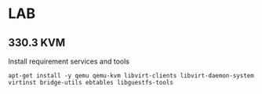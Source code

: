 # LAB

## 330.3 KVM
Install requirement services and tools
```
apt-get install -y qemu qemu-kvm libvirt-clients libvirt-daemon-system virtinst bridge-utils ebtables libguestfs-tools
```
